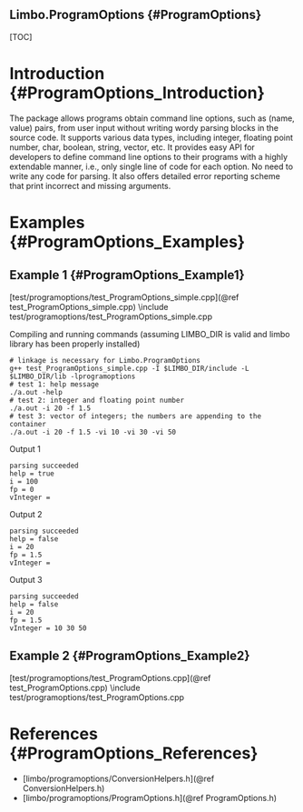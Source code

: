Limbo.ProgramOptions {#ProgramOptions}
---------

[TOC]

# Introduction {#ProgramOptions_Introduction}

The package allows programs obtain command line options, such as (name, value) pairs, from user input without writing wordy parsing blocks in the source code. 
It supports various data types, including integer, floating point number, char, boolean, string, vector, etc. 
It provides easy API for developers to define command line options to their programs with a highly extendable manner, i.e., only single line of code for each option. No need to write any code for parsing. 
It also offers detailed error reporting scheme that print incorrect and missing arguments. 

# Examples {#ProgramOptions_Examples}

## Example 1 {#ProgramOptions_Example1}

[test/programoptions/test_ProgramOptions_simple.cpp](@ref test_ProgramOptions_simple.cpp)
\include test/programoptions/test_ProgramOptions_simple.cpp

Compiling and running commands (assuming LIMBO_DIR is valid and limbo library has been properly installed)
~~~~~~~~~~~~~~~~
# linkage is necessary for Limbo.ProgramOptions
g++ test_ProgramOptions_simple.cpp -I $LIMBO_DIR/include -L $LIMBO_DIR/lib -lprogramoptions
# test 1: help message 
./a.out -help
# test 2: integer and floating point number 
./a.out -i 20 -f 1.5 
# test 3: vector of integers; the numbers are appending to the container 
./a.out -i 20 -f 1.5 -vi 10 -vi 30 -vi 50
~~~~~~~~~~~~~~~~
Output 1
~~~~~~~~~~~~~~~~
parsing succeeded
help = true
i = 100
fp = 0
vInteger =
~~~~~~~~~~~~~~~~
Output 2
~~~~~~~~~~~~~~~~
parsing succeeded
help = false
i = 20
fp = 1.5
vInteger =
~~~~~~~~~~~~~~~~
Output 3
~~~~~~~~~~~~~~~~
parsing succeeded
help = false
i = 20
fp = 1.5
vInteger = 10 30 50
~~~~~~~~~~~~~~~~

## Example 2 {#ProgramOptions_Example2}

[test/programoptions/test_ProgramOptions.cpp](@ref test_ProgramOptions.cpp)
\include test/programoptions/test_ProgramOptions.cpp

# References {#ProgramOptions_References}

- [limbo/programoptions/ConversionHelpers.h](@ref ConversionHelpers.h)
- [limbo/programoptions/ProgramOptions.h](@ref ProgramOptions.h)
